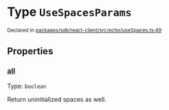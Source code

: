 # Type `UseSpacesParams`
<sub>Declared in [packages/sdk/react-client/src/echo/useSpaces.ts:49](https://github.com/dxos/dxos/blob/5d7baccd2e/packages/sdk/react-client/src/echo/useSpaces.ts#L49)</sub>




## Properties
### [all](https://github.com/dxos/dxos/blob/5d7baccd2e/packages/sdk/react-client/src/echo/useSpaces.ts#L53)
Type: <code>boolean</code>

Return uninitialized spaces as well.



